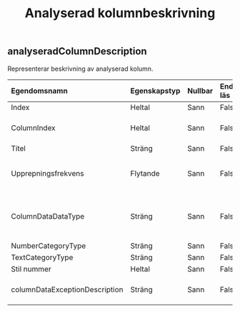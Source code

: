 ﻿---
title: Analyserad kolumnbeskrivning
second_title: Aspose.Cells Cloud Documen
type: docs
url: /sv/specification/model/analyzedcolumndescription/
description: "Aspose.Cells Molnmodellspecifikation: AnalyzedColumnDescription. Hantera enkelt Excel och andra kalkylarksdokument med funktioner som att öppna, generera, redigera, dela, slå samman, jämföra och konvertera"
kwords: Excel, Office, Kalkylblad, Cloud REST API, AnalyzedColumnDescription
weight: 50
---
## **analyseradColumnDescription**

 Representerar beskrivning av analyserad kolumn.

| Egendomsnamn| Egenskapstyp| Nullbar| Endast läs| Standardvärde| Beskrivning|
|:- |:- |:- |:- |:- |:- |
| Index| Heltal| Sann| Falsk|| Kolumnindex.|
| ColumnIndex| Heltal| Sann| Falsk|| Det sanna positionsindexvärdet för kolumnen.|
| Titel| Sträng| Sann| Falsk|||
| Upprepningsfrekvens| Flytande| Sann| Falsk|| När upprepningsfrekvensen är hög, kan den ses som en gruppvisning?|
| ColumnDataDataType| Sträng| Sann| Falsk|| Kolumntypen identifieras och attributen för kolumnen bestäms efter dataanalys.|
| NumberCategoryType| Sträng| Sann| Falsk|||
| TextCategoryType| Sträng| Sann| Falsk|||
| Stil nummer| Heltal| Sann| Falsk|||
| columnDataExceptionDescription| Sträng| Sann| Falsk|| Beskrivning av undantag för kolumndata.|

